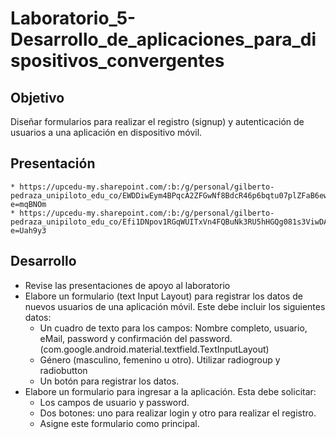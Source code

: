 # Laboratorio_5-Desarrollo_de_aplicaciones_para_dispositivos_convergentes

## Objetivo

Diseñar formularios para realizar el registro (signup) y autenticación de usuarios a una aplicación en dispositivo móvil.

## Presentación

    * https://upcedu-my.sharepoint.com/:b:/g/personal/gilberto-pedraza_unipiloto_edu_co/EWDDiwEym4BPqcA2ZFGwNf8BdcR46p6bqtu07plZFaB6ew?e=mqBNOm
    * https://upcedu-my.sharepoint.com/:b:/g/personal/gilberto-pedraza_unipiloto_edu_co/Efi1DNpov1RGqWUITxVn4FQBuNk3RU5hHGQg081s3ViwDA?e=Uah9y3

## Desarrollo

   * Revise las presentaciones de apoyo al laboratorio
   * Elabore un formulario (text Input Layout) para registrar los datos de nuevos usuarios de una aplicación móvil. Este debe incluir los siguientes datos:
       * Un cuadro de texto para los campos: Nombre completo, usuario, eMail, password y confirmación del password. (com.google.android.material.textfield.TextInputLayout)
       * Género (masculino, femenino u otro). Utilizar radiogroup y radiobutton
       * Un botón para registrar los datos.
   * Elabore un formulario para ingresar a la aplicación. Esta debe solicitar:
       * Los campos de usuario y password.
       * Dos botones: uno para realizar login y otro para realizar el registro.
       * Asigne este formulario como principal.
